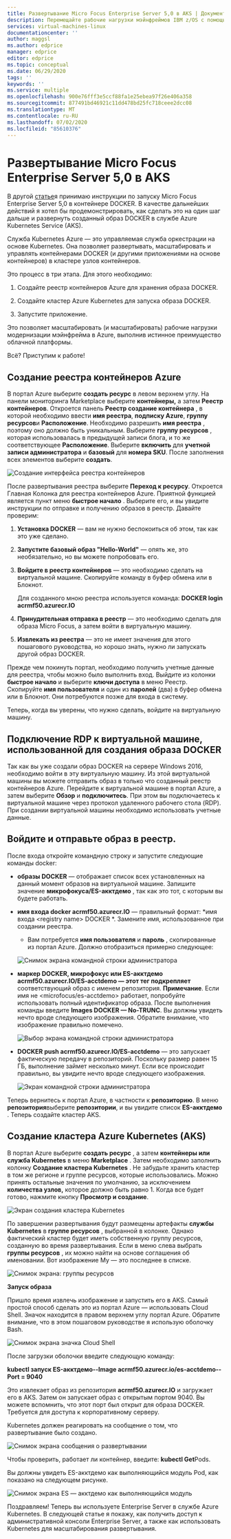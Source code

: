 ```yaml
---
title: Развертывание Micro Focus Enterprise Server 5,0 в AKS | Документация Майкрософт
description: Перемещайте рабочие нагрузки мэйнфреймов IBM z/OS с помощью среды разработки и тестирования Micro Focus на виртуальных машинах Azure.
services: virtual-machines-linux
documentationcenter: ''
author: maggsl
ms.author: edprice
manager: edprice
editor: edprice
ms.topic: conceptual
ms.date: 06/29/2020
tags: ''
keywords: ''
ms.service: multiple
ms.openlocfilehash: 900e76fff3e5ccf88fa1e25ebea97f26e406a358
ms.sourcegitcommit: 877491bd46921c11dd478bd25fc718ceee2dcc08
ms.translationtype: MT
ms.contentlocale: ru-RU
ms.lasthandoff: 07/02/2020
ms.locfileid: "85610376"
---
```

# <a name="deploy-micro-focus-enterprise-server-50-to-aks"></a>Развертывание Micro Focus Enterprise Server 5,0 в AKS

В другой [статье](https://docs.microsoft.com/azure/virtual-machines/workloads/mainframe-rehosting/microfocus/run-enterprise-server-container)я принимаю инструкции по запуску Micro Focus Enterprise Server 5,0 в контейнере DOCKER. В качестве дальнейших действий я хотел бы продемонстрировать, как сделать это на один шаг дальше и развернуть созданный образ DOCKER в службе Azure Kubernetes Service (AKS).

Служба Kubernetes Azure — это управляемая служба оркестрации на основе Kubernetes. Она позволяет развертывать, масштабировать и управлять контейнерами DOCKER (и другими приложениями на основе контейнеров) в кластере узлов контейнеров.

Это процесс в три этапа. Для этого необходимо:

1.  Создайте реестр контейнеров Azure для хранения образа DOCKER.

2.  Создайте кластер Azure Kubernetes для запуска образа DOCKER.

3.  Запустите приложение.

Это позволяет масштабировать (и масштабировать) рабочие нагрузки модернизации мэйнфрейма в Azure, выполнив истинное преимущество облачной платформы.

Всё? Приступим к работе!

## <a name="create-the-azure-container-registry"></a>Создание реестра контейнеров Azure

В портал Azure выберите **создать ресурс** в левом верхнем углу. На панели мониторинга Marketplace выберите **контейнеры,** а затем **Реестр контейнеров**. Откроется панель **Реестр создание контейнера** , в которой необходимо ввести **имя реестра**, **подписку Azure**, **группу ресурсов**и **Расположение**. Необходимо разрешить **имя реестра** , поэтому оно должно быть уникальным. Выберите **группу ресурсов** , которая использовалась в предыдущей записи блога, и то же соответствующее **Расположение**. Выберите **включить** для **учетной записи администратора** и **базовый** для **номера SKU**. После заполнения всех элементов выберите **создать**.

![Создание интерфейса реестра контейнеров](media/deploy-image-1.png)

После развертывания реестра выберите **Переход к ресурсу**. Откроется Главная Колонка для реестра контейнеров Azure. Приятной функцией является пункт меню **быстрое начало** . Выберите его, и вы увидите инструкции по отправке и получению образов в реестр. Давайте проверим:

1.  **Установка DOCKER** — вам не нужно беспокоиться об этом, так как это уже сделано.

2.  **Запустите базовый образ "Hello-World"** — опять же, это необязательно, но вы можете попробовать его.

3.  **Войдите в реестр контейнеров** — это необходимо сделать на виртуальной машине. Скопируйте команду в буфер обмена или в Блокнот.

    Для созданного мною реестра используется команда: **DOCKER login acrmf50.azurecr.IO**

4.  **Принудительная отправка в реестр** — это необходимо сделать для образа Micro Focus, а затем войти в виртуальную машину.

5.  **Извлекать из реестра** — это не имеет значения для этого пошагового руководства, но хорошо знать, нужно ли запускать другой образ DOCKER.

Прежде чем покинуть портал, необходимо получить учетные данные для реестра, чтобы можно было выполнить вход. Выйдите из колонки **быстрое начало** и выберите **ключи доступа** в меню Реестр. Скопируйте **имя пользователя** и один из **паролей** (два) в буфер обмена или в Блокнот. Они потребуются позже для входа в систему.

Теперь, когда вы уверены, что нужно сделать, войдите на виртуальную машину.

## <a name="rdp-to-the-virtual-machine-you-used-to-create-the-docker-image"></a>Подключение RDP к виртуальной машине, использованной для создания образа DOCKER

Так как вы уже создали образ DOCKER на сервере Windows 2016, необходимо войти в эту виртуальную машину. Из этой виртуальной машины вы можете отправить образ в только что созданный реестр контейнеров Azure. Перейдите к виртуальной машине в портал Azure, а затем выберите **Обзор** и **подключитесь**. При этом вы подключаетесь к виртуальной машине через протокол удаленного рабочего стола (RDP). При создании виртуальной машины необходимо использовать учетные данные.

## <a name="log-in-and-push-the-image-to-the-registry"></a>Войдите и отправьте образ в реестр.

После входа откройте командную строку и запустите следующие команды docker:

-   **образы DOCKER** — отображает список всех установленных на данный момент образов на виртуальной машине. Запишите значение **микрофокуса/ES-акктдемо** , так как это тот, с которым вы будете работать.

-   **имя входа docker acrmf50.azurecr.IO** — правильный формат: *имя входа \<registry name\> DOCKER *. Замените имя, использованное при создании реестра.

    -   Вам потребуется **имя пользователя** и **пароль** , скопированные из портал Azure. Должно отобразиться примерно следующее:

    ![Снимок экрана командной строки администратора](media/deploy-image-2.png)

-   **маркер DOCKER, микрофокус или ES-акктдемо acrmf50.azurecr.IO/ES-acctdemo — этот тег подкрепляет** соответствующий образ с именем репозитория. **Примечание**. Если имя не \<microfocus/es-acctdemo\> работает, попробуйте использовать полный идентификатор образа. После выполнения команды введите **Images DOCKER — No-TRUNC**. Вы должны увидеть нечто вроде следующего изображения. Обратите внимание, что изображение правильно помечено.

    ![Выбор экрана командной строки администратора](media/deploy-image-3.png)

-   **DOCKER push acrmf50.azurecr.IO/ES-acctdemo** — это запускает фактическую передачу в репозиторий. Поскольку размер равен 15 ГБ, выполнение займет несколько минут. Если все происходит правильно, вы увидите нечто вроде следующего изображения.

    ![Экран командной строки администратора](media/deploy-image-4.png)

Теперь вернитесь к портал Azure, в частности к **репозиторию**. В меню **репозитория**выберите **репозитории**, и вы увидите список **ES-акктдемо** . Теперь создайте кластер AKS.

## <a name="create-the-azure-kubernetes-aks-cluster"></a>Создание кластера Azure Kubernetes (AKS)

В портал Azure выберите **создать ресурс** , а затем **контейнеры или служба Kubernetes** в меню **Marketplace** . Затем необходимо заполнить колонку **Создание кластера Kubernetes** . Не забудьте хранить кластер в том же регионе и группе ресурсов, которые использовались. Можно принять остальные значения по умолчанию, за исключением **количества узлов,** которое должно быть равно 1. Когда все будет готово, нажмите кнопку **Просмотр и создание**.

![Экран создания кластера Kubernetes](media/deploy-image-5.png)

По завершении развертывания будут размещены артефакты **службы Kubernetes** в **группе ресурсов** , выбранной в колонке. Однако фактический кластер будет иметь собственную группу ресурсов, созданную во время развертывания. Если в меню слева выбрать **группы ресурсов** , их можно найти на основе соглашения об именовании. Вот изображение My — это последнее в списке.

![Снимок экрана: группы ресурсов](media/deploy-image-6.png)

**Запуск образа**

Пришло время извлечь изображение и запустить его в AKS. Самый простой способ сделать это из портал Azure — использовать Cloud Shell. Значок находится в правом верхнем углу портал Azure. Обратите внимание, что в этом пошаговом руководстве я использую оболочку Bash.

![Снимок экрана значка Cloud Shell](media/deploy-image-7.png)

После загрузки оболочки введите следующую команду:

**kubectl запуск ES-акктдемо--Image acrmf50.azurecr.io/es-acctdemo--Port = 9040**

Это извлекает образ из репозитория **acrmf50.azurecr.IO** и загружает его в AKS. Затем он запускает образ с открытым портом 9040. Вы можете вспомнить, что этот порт был открыт для образа DOCKER. Требуется для доступа к корпоративному серверу.

Kubernetes должен реагировать на сообщение о том, что развертывание было создано.

![Снимок экрана сообщения о развертывании](media/deploy-image-8.jpg)

Чтобы проверить, работает ли контейнер, введите: **kubectl Get**Pods.

Вы должны увидеть ES-акктдемо как выполняющийся модуль Pod, как показано на следующем рисунке.

![Снимок экрана ES — акктдемо как выполняющийся модуль](media/deploy-image-9.png)

Поздравляем! Теперь вы используете Enterprise Server в службе Azure Kubernetes. В следующей статье я покажу, как получить доступ к административной консоли Enterprise Server, а также как использовать Kubernetes для масштабирования развертывания.

